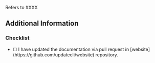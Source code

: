 <!-- Specify the issue ID that this pull request is solving -->
Refers to #XXX
<!-- Make sure that the referenced issue provides steps to reproduce it -->

<!-- Describe the changes introduced by this pull request -->

<!--
  Please provide a unit, integration (`./integrationtests/`) or e2e (`./e2e/`) test if possible.
-->

## Additional Information

### Checklist

- [ ] <!-- If applicable,--> I have updated the documentation via pull request in [website](https://github.com/updatecli/website) repository.
